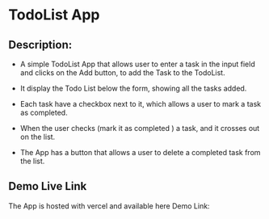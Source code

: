 # TodoList App

## Description:

- A simple TodoList App that allows user to enter a task in the input field and clicks on the Add button, to add the Task to the TodoList.
- It display the Todo List below the form, showing all the tasks added.
- Each task have a checkbox next to it, which allows a user to mark a task as completed.
- When the user checks (mark it as completed ) a task, and it crosses out on the list.

- The App has a button that allows a user to delete a completed task from the list.

## Demo Live Link

The App is hosted with vercel and available here
Demo Link:
